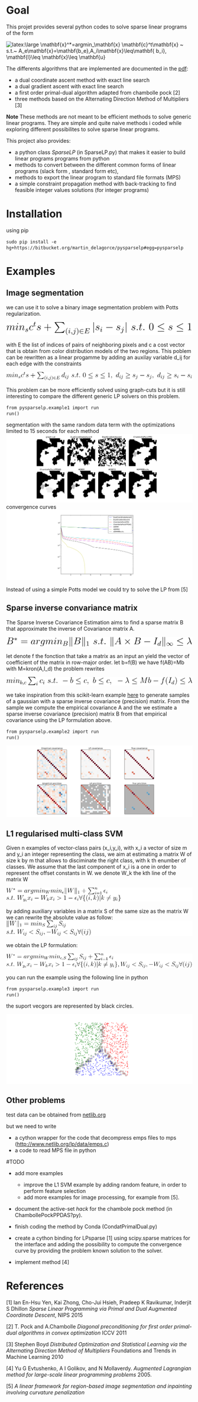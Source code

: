 # Goal

This projet provides several python codes to solve sparse linear programs of the form

![latex:\large $\mathbf{x}^*=argmin_\mathbf{x} \mathbf{c}^t\mathbf{x} ~  s.t.~  A_e\mathbf{x}=\mathbf{b_e},A_i\mathbf{x}\leq\mathbf{ b_i}, \mathbf{l}\leq \mathbf{x}\leq \mathbf{u}$ ](./images/LPproblem.svg)


The differents algorithms that are implemented are documented in the [pdf](./latex/SparseLinearProgramming.pdf): 

* a dual coordinate ascent method with exact line search 
* a dual gradient ascent with exact line search
* a first order primal-dual algorithm adapted from chambolle pock [2]
* three methods based on the Alternating Direction Method of Multipliers [3]

**Note** These methods are not meant to be efficient methods to solve generic linear programs. They are simple and quite naive methods i coded while exploring different possibilites to solve sparse linear programs.


This project also provides: 

* a python class *SparseLP* (in SparseLP.py) that  makes it easier to build linear programs programs from python 
* methods to convert between the different common forms of linear programs (slack form , standard form etc), 
* methods to export the linear program to standard file formats (MPS)
* a simple constraint propagation method with back-tracking to find feasible integer values solutions (for integer programs)

# Installation


using pip

	sudo pip install -e hg+https://bitbucket.org/martin_delagorce/pysparselp#egg=pysparselp

# Examples

## Image segmentation
we can use it to solve a binary image segmentation problem with Potts regularization.

![latex: \large $min_s c^ts + \sum_{(i,j)\in E}  |s_i-s_j| ~s.t. ~0 \leq s\leq 1$](./images/segmentation.svg)

with E the list of indices of pairs of neighboring pixels and c a cost vector that is obtain from color distribution models of the two regions.
This poblem can be rewritten as a linear progamme by adding an auxilay variable d_ij for each edge with the constraints

![latex: \large $min_s c^ts + \sum_{(i,j)\in E}  d_{ij} ~s.t. ~0 \leq s\leq 1, ~d_{ij}\geq s_j-s_j, ~d_{ij}\geq s_i-s_i $](./images/segmentation_lp.svg)
 
This problem can be more efficiently solved using graph-cuts but it is still interesting to compare the different generic LP solvers on this problem. 


	from pysparselp.example1 import run
	run()

segmentation with the same random data term with the optimizations limited to 15 seconds for each method
![curves](./images/potts_results.png)
convergence curves
![curves](./images/potts_curves.png)

Instead of using a simple Potts model we could try to solve the LP from [5]

## Sparse inverse convariance matrix 
 
The Sparse Inverse Covariance Estimation aims to find
a sparse matrix B that approximate the inverse of Covariance matrix A.

![latex:\large $B^*=argmin_B \|B\|_1~ s.t.~ \|A\times B-I_d\|_\infty\leq \lambda$](./images/sparse_inv_covariance.svg)

let denote f the fonction that take a matrix as an input an yield the vector of coefficient of the matrix in  row-major order.
let b=f(B) we have f(AB)=Mb with M=kron(A,I_d)
the problem rewrites

![latex: \large $ min_{b,c} \sum_i c_i ~s.t.~ -b\leq c,~b\leq c,~-\lambda\leq M b-f(I_d)\leq \lambda$](./images/lp_sparse_inv_covariance.svg)

we take inspiration from this scikit-learn example [here](http://scikit-learn.org/stable/auto_examples/covariance/plot_sparse_cov.html) to generate 
samples of a gaussian with a sparse inverse covariance (precision) matrix. From the sample we compute the empirical covariance A and the we estimate a sparse inverse covariance (precision) matrix B from that empirical covariance using the LP formulation above.

	from pysparselp.example2 import run
	run()

![curves](./images/sparse_precision_matrix.png)

## L1 regularised multi-class SVM

Given n examples of vector-class pairs (x_i,y_i), with x_i a vector of size m and y_i an integer representing the class, we aim at estimating a matrix W of size k by m that allows to disciminate the right class, with k th enumber of classes. We assume that the last component of x_i is a one in order to represent the offset constants in W. we denote W_k the kth line of the matrix W

![latex:\large $W^*=argmin_W min_{\epsilon}\|W\|_1+\sum_{i=1}^n \epsilon_i\\ s.t.~ W_{y_i}x_i-W_kx_i>1-\epsilon_i \forall\{(i,k)|k\neq y_i\}$](./images/l1svm.svg)

by adding auxiliary variables in a matrix S of the same size as the matrix W we can rewrite the absolute value as follow:
![latex:\large $\|W\|_1=min_S \sum_{ij}S_{ij} \\ s.t.~ W_{ij}<S_{ij}, -W_{ij}<S_{ij} \forall(ij)$](./images/abstolp.svg)

we obtain the LP formulation:

![latex:\large $W^*=argmin_{W} min_{\epsilon,S}  \sum_{ij}S_{ij} +\sum_{i=1}^n \epsilon_i\\s.t.~W_{y_i}x_i-W_kx_i>1-\epsilon_i \forall\{(i,k)|k\neq y_i\},W_{ij}<S_{ij}, -W_{ij}<S_{ij} \forall(ij)$](./images/l1svmLP.svg)


you can run the example using the following line in python

	from pysparselp.example3 import run
	run()


the suport vecgors are represented by black circles.

![classification result with support points](./images/l1svmClassification.svg)


## Other problems
test data can be obtained from  [netlib.org](http://www.netlib.org/lp/data/)

but we need to write

* a cython wrapper for the code that decompress emps files to mps (http://www.netlib.org/lp/data/emps.c)
* a code to read MPS file in python



#TODO

* add more examples 
	* improve the  L1 SVM example by adding random feature, in order to perform feature selection 
	* add more examples for image processing, for example from [5]. 

* document the active-set *hack* for the chambole pock method (in ChambollePockPPDAS?py).

* finish coding the method by Conda (CondatPrimalDual.py)

* create a cython binding for LPsparse [1] using scipy.sparse matrices for the interface and adding the possibility to compute the convergence curve by providing the problem known solution to the solver.

* implement method [4]

# References

[1] Ian En-Hsu Yen,  Kai Zhong,  Cho-Jui Hsieh, Pradeep K Ravikumar, Inderjit S Dhillon *Sparse Linear Programming via Primal and Dual Augmented Coordinate Descent*, NIPS 2015

[2] T. Pock and A.Chambolle *Diagonal preconditioning for first order primal-dual algorithms in convex optimization*  ICCV 2011

[3]  Stephen Boyd *Distributed Optimization and Statistical Learning via the Alternating Direction Method of Multipliers*  Foundations and Trends in Machine Learning 2010

[4] Yu G Evtushenko, A I Golikov, and N Mollaverdy. *Augmented
Lagrangian method for large-scale linear programming problems*  2005.

[5] *A linear framework for region-based image segmentation
and inpainting involving curvature penalization*
